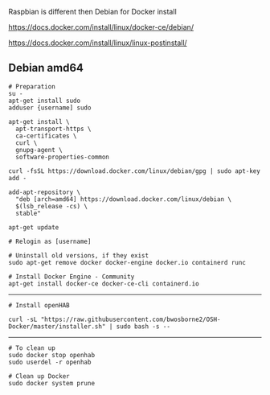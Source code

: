 Raspbian is different then Debian for Docker install

https://docs.docker.com/install/linux/docker-ce/debian/

https://docs.docker.com/install/linux/linux-postinstall/

## Debian amd64
```
# Preparation
su -
apt-get install sudo
adduser {username] sudo

apt-get install \
  apt-transport-https \
  ca-certificates \
  curl \
  gnupg-agent \
  software-properties-common

curl -fsSL https://download.docker.com/linux/debian/gpg | sudo apt-key add -

add-apt-repository \
  "deb [arch=amd64] https://download.docker.com/linux/debian \
  $(lsb_release -cs) \
  stable"

apt-get update
```
```
# Relogin as [username]
```
```
# Uninstall old versions, if they exist
sudo apt-get remove docker docker-engine docker.io containerd runc
```

```
# Install Docker Engine - Community
apt-get install docker-ce docker-ce-cli containerd.io
```

---
```
# Install openHAB

curl -sL "https://raw.githubusercontent.com/bwosborne2/OSH-Docker/master/installer.sh" | sudo bash -s --

```
---
         
```
# To clean up
sudo docker stop openhab
sudo userdel -r openhab

# Clean up Docker
sudo docker system prune
```

